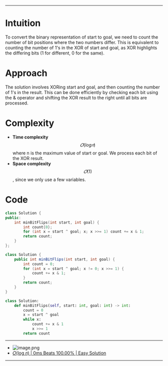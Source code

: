 #
---
# Intuition
To convert the binary representation of start to goal, we need to count the number of bit positions where the two numbers differ. This is equivalent to counting the number of 1's in the XOR of start and goal, as XOR highlights the differing bits (1 for different, 0 for the same).

# Approach
The solution involves XORing start and goal, and then counting the number of 1's in the result. This can be done efficiently by checking each bit using the & operator and shifting the XOR result to the right until all bits are processed.

# Complexity
- **Time complexity** $$𝑂(log 𝑛)$$ where n is the maximum value of start or goal. We process each bit of the XOR result.
- **Space complexity** $$𝑂(1)$$, since we only use a few variables.

# Code
```cpp []
class Solution {
public:
    int minBitFlips(int start, int goal) {
        int count{0};
        for (int x = start ^ goal; x; x >>= 1) count += x & 1;
        return count;
    }
};

```
```java []
class Solution {
    public int minBitFlips(int start, int goal) {
        int count = 0;
        for (int x = start ^ goal; x != 0; x >>= 1) {
            count += x & 1;
        }
        return count;
    }
}
```
```python []
class Solution:
    def minBitFlips(self, start: int, goal: int) -> int:
        count = 0
        x = start ^ goal
        while x:
            count += x & 1
            x >>= 1
        return count
```

---

- ![image.png](https://assets.leetcode.com/users/images/2768b798-7f04-47a8-8e8f-3a93339a0a55_1726024012.2293599.png)
- [𝑂(log 𝑛) | 0ms Beats 100.00% | Easy Solution](https://leetcode.com/problems/minimum-bit-flips-to-convert-number/description/?envType=daily-question&envId=2024-09-11)

---